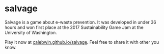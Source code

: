 # salvage
Salvage is a game about e-waste prevention. It was developed in under 36 hours and won first place at the 2017 Sustainability Game Jam at the University of Washington.

Play it now at [calebwin.github.io/salvage](calebwin.github.io/salvage). Feel free to share it with other you know.
